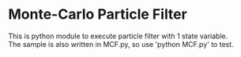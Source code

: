 # Monte-Carlo Particle Filter
This is python module to execute particle filter with 1 state variable.<br>
The sample is also written in MCF.py, so use 'python MCF.py' to test. 
